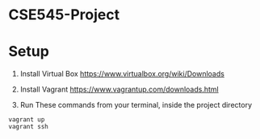 # CSE545-Project

# Setup
1. Install Virtual Box
   https://www.virtualbox.org/wiki/Downloads

2. Install Vagrant
    https://www.vagrantup.com/downloads.html

3. Run These commands from your terminal, inside the project directory
```
vagrant up
vagrant ssh 
```

